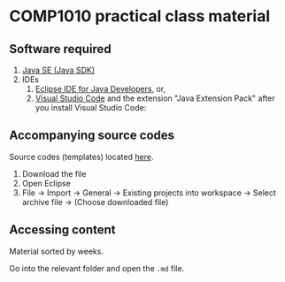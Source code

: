 # COMP1010 practical class material

## Software required

1. [Java SE (Java SDK)](https://www.oracle.com/java/technologies/javase-downloads.html)
2. IDEs
    1. [Eclipse IDE for Java Developers](https://www.eclipse.org/downloads/), or,
    2. [Visual Studio Code](https://code.visualstudio.com/) and the extension "Java Extension Pack" after you install Visual Studio Code:

## Accompanying source codes

Source codes (templates) located [here](https://github.com/gaurav1780/comp1010practicalClassMaterial/raw/master/comp1010_s2_2021_source_codes_for_students_v1.zip).

1. Download the file
2. Open Eclipse
3. File -> Import -> General -> Existing projects into workspace -> Select archive file -> (Choose downloaded file)

## Accessing content

Material sorted by weeks.

Go into the relevant folder and open the `.md` file.

